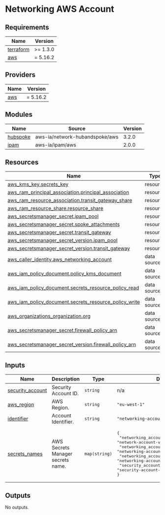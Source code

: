 <!-- BEGIN_TF_DOCS -->
# Networking AWS Account

## Requirements

| Name | Version |
|------|---------|
| <a name="requirement_terraform"></a> [terraform](#requirement\_terraform) | >= 1.3.0 |
| <a name="requirement_aws"></a> [aws](#requirement\_aws) | = 5.16.2 |

## Providers

| Name | Version |
|------|---------|
| <a name="provider_aws"></a> [aws](#provider\_aws) | = 5.16.2 |

## Modules

| Name | Source | Version |
|------|--------|---------|
| <a name="module_hubspoke"></a> [hubspoke](#module\_hubspoke) | aws-ia/network-hubandspoke/aws | 3.2.0 |
| <a name="module_ipam"></a> [ipam](#module\_ipam) | aws-ia/ipam/aws | 2.0.0 |

## Resources

| Name | Type |
|------|------|
| [aws_kms_key.secrets_key](https://registry.terraform.io/providers/hashicorp/aws/5.16.2/docs/resources/kms_key) | resource |
| [aws_ram_principal_association.principal_association](https://registry.terraform.io/providers/hashicorp/aws/5.16.2/docs/resources/ram_principal_association) | resource |
| [aws_ram_resource_association.transit_gateway_share](https://registry.terraform.io/providers/hashicorp/aws/5.16.2/docs/resources/ram_resource_association) | resource |
| [aws_ram_resource_share.resource_share](https://registry.terraform.io/providers/hashicorp/aws/5.16.2/docs/resources/ram_resource_share) | resource |
| [aws_secretsmanager_secret.ipam_pool](https://registry.terraform.io/providers/hashicorp/aws/5.16.2/docs/resources/secretsmanager_secret) | resource |
| [aws_secretsmanager_secret.spoke_attachments](https://registry.terraform.io/providers/hashicorp/aws/5.16.2/docs/resources/secretsmanager_secret) | resource |
| [aws_secretsmanager_secret.transit_gateway](https://registry.terraform.io/providers/hashicorp/aws/5.16.2/docs/resources/secretsmanager_secret) | resource |
| [aws_secretsmanager_secret_version.ipam_pool](https://registry.terraform.io/providers/hashicorp/aws/5.16.2/docs/resources/secretsmanager_secret_version) | resource |
| [aws_secretsmanager_secret_version.transit_gateway](https://registry.terraform.io/providers/hashicorp/aws/5.16.2/docs/resources/secretsmanager_secret_version) | resource |
| [aws_caller_identity.aws_networking_account](https://registry.terraform.io/providers/hashicorp/aws/5.16.2/docs/data-sources/caller_identity) | data source |
| [aws_iam_policy_document.policy_kms_document](https://registry.terraform.io/providers/hashicorp/aws/5.16.2/docs/data-sources/iam_policy_document) | data source |
| [aws_iam_policy_document.secrets_resource_policy_read](https://registry.terraform.io/providers/hashicorp/aws/5.16.2/docs/data-sources/iam_policy_document) | data source |
| [aws_iam_policy_document.secrets_resource_policy_write](https://registry.terraform.io/providers/hashicorp/aws/5.16.2/docs/data-sources/iam_policy_document) | data source |
| [aws_organizations_organization.org](https://registry.terraform.io/providers/hashicorp/aws/5.16.2/docs/data-sources/organizations_organization) | data source |
| [aws_secretsmanager_secret.firewall_policy_arn](https://registry.terraform.io/providers/hashicorp/aws/5.16.2/docs/data-sources/secretsmanager_secret) | data source |
| [aws_secretsmanager_secret_version.firewall_policy_arn](https://registry.terraform.io/providers/hashicorp/aws/5.16.2/docs/data-sources/secretsmanager_secret_version) | data source |

## Inputs

| Name | Description | Type | Default | Required |
|------|-------------|------|---------|:--------:|
| <a name="input_security_account"></a> [security\_account](#input\_security\_account) | Security Account ID. | `string` | n/a | yes |
| <a name="input_aws_region"></a> [aws\_region](#input\_aws\_region) | AWS Region. | `string` | `"eu-west-1"` | no |
| <a name="input_identifier"></a> [identifier](#input\_identifier) | Account Identifier. | `string` | `"networking-account"` | no |
| <a name="input_secrets_names"></a> [secrets\_names](#input\_secrets\_names) | AWS Secrets Manager secrets name. | `map(string)` | <pre>{<br>  "networking_account_attachments": "network-account-vpc-attachments",<br>  "networking_account_ipam": "networking-account-ipam-pool-id",<br>  "networking_account_tgw": "networking-account-transit-gateway-id",<br>  "security_account": "security-account-firewall-policy-arn"<br>}</pre> | no |

## Outputs

No outputs.
<!-- END_TF_DOCS -->